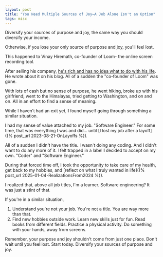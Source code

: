 ```yaml
---
layout: post
title: "You Need Multiple Sources of Joy—A Job Alone Isn't an Option"
tags: misc
---
```


Diversify your sources of purpose and joy, the same way you should diversify your income.

Otherwise, if you lose your only source of purpose and joy, you'll feel lost.

This happened to Vinay Hiremath, co-founder of Loom- the online screen recording tool. 

After selling his company, [he's rich and has no idea what to do with his life](https://vinay.sh/i-am-rich-and-have-no-idea-what-to-do-with-my-life/). He wrote about it on his blog. All of a sudden the "co-founder of Loom" was gone.

With lots of cash but no sense of purpose, he went hiking, broke up with his girlfriend, went to the Himalayas, tried getting to Washington, and on and on. All in an effort to find a sense of meaning.

While I haven't had an exit yet, I found myself going through something a similar situation.

I had my sense of value attached to my job. "Software Engineer." For some time, that was everything I was and did... until [I lost my job after a layoff]({% post_url 2023-08-21-OnLayoffs %}).

All of a sudden I didn't have the title. I wasn't doing any coding. And I didn't want to do any more of it. I felt trapped in a label I decided to accept on my own. "Coder" and "Software Engineer."

During that forced time off, I took the opportunity to take care of my health, get back to my hobbies, and [reflect on what I truly wanted in life]({% post_url 2025-01-04-RealizationsFrom2024 %}).

I realized that, above all job titles, I'm a learner. Software engineering? It was just a stint of that.

If you're in a similar situation, 
1. Understand you're not your job. You're not a title. You are way more than that.
2. Find new hobbies outside work. Learn new skills just for fun. Read books from different fields. Practice a physical activity. Do something with your hands, away from screens.

Remember, your purpose and joy shouldn't come from just one place. Don't wait until you feel lost. Start today. Diversify your sources of purpose and joy.
